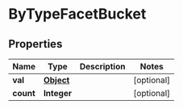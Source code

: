

# ByTypeFacetBucket

## Properties

Name | Type | Description | Notes
------------ | ------------- | ------------- | -------------
**val** | [**Object**](.md) |  |  [optional]
**count** | **Integer** |  |  [optional]



